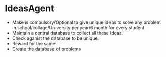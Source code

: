 # IdeasAgent

- Make is compulsory/Optional to give unique ideas to solve any problem in school/collage/University per year/6 month for every student.
- Maintain a central database to collect all these ideas. 
- Check aganist the database to be unique.
- Reward for the same
- Create the database of problems